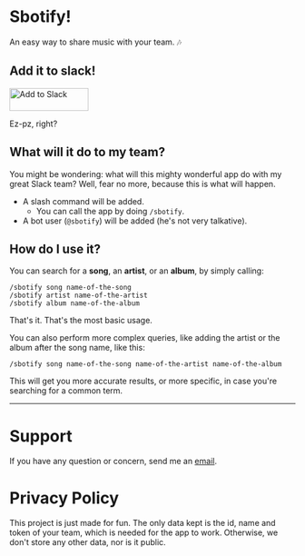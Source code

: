 <script type="text/javascript" src="https://cdnjs.cloudflare.com/ajax/libs/limonte-sweetalert2/6.6.4/sweetalert2.min.js"></script>
<link rel="stylesheet" href="https://cdnjs.cloudflare.com/ajax/libs/limonte-sweetalert2/6.6.4/sweetalert2.min.css">

<script>
  const hash = window.location.hash;
  if (hash === '#success') {
    swal(
      "Success",
      "Thanks for installing Sbotify in your team!",
      "success"
    );
  } else if (hash === '#failure') {
    swal(
      "Oops!",
      "I'm sorry, something went wrong… please try again, and if this persists, send me an email to me@a-rmz.io",
      "error"
    );
  }
</script>

# Sbotify!
An easy way to share music with your team. 🎶

## Add it to slack!
<a href="https://slack.com/oauth/authorize?&scope=commands,bot,chat:write:bot&client_id=187076757827.188860129170&redirect_uri=https://sbotify.a-rmz.io/slack/auth"><img alt="Add to Slack" height="40" width="139" src="https://platform.slack-edge.com/img/add_to_slack.png" srcset="https://platform.slack-edge.com/img/add_to_slack.png 1x, https://platform.slack-edge.com/img/add_to_slack@2x.png 2x" /></a>

Ez-pz, right?

## What will it do to my team?
You might be wondering: what will this mighty wonderful app do with my great Slack team? Well, fear no more, because this is what will happen.
* A slash command will be added.
  * You can call the app by doing `/sbotify`.
* A bot user (`@sbotify`) will be added (he's not very talkative).

## How do I use it?
You can search for a **song**, an **artist**, or an **album**, by simply calling:
```
/sbotify song name-of-the-song
/sbotify artist name-of-the-artist
/sbotify album name-of-the-album
```

That's it. That's the most basic usage.

You can also perform more complex queries, like adding the artist or the album after the song name, like this:
```
/sbotify song name-of-the-song name-of-the-artist name-of-the-album
```
This will get you more accurate results, or more specific, in case you're searching for a common term.

----------

# Support
If you have any question or concern, send me an [email](mailto:me+sbotify+support@a-rmz.io).

# Privacy Policy
This project is just made for fun. The only data kept is the id, name and token of your team, which is needed for the app to work. Otherwise, we don't store any other data, nor is it public.
